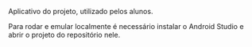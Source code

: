 Aplicativo do projeto, utilizado pelos alunos.

Para rodar e emular localmente é necessário instalar o Android Studio e abrir o projeto do repositório nele.